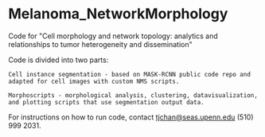 # Melanoma_NetworkMorphology
Code for "Cell morphology and network topology: analytics and relationships to tumor heterogeneity and dissemination"

Code is divided into two parts: 

	Cell instance segmentation - based on MASK-RCNN public code repo and adapted for cell images with custom NMS scripts.

	Morphoscripts - morphological analysis, clustering, datavisualization, and plotting scripts that use segmentation output data.

For instructions on how to run code, contact tjchan@seas.upenn.edu (510) 999 2031.
